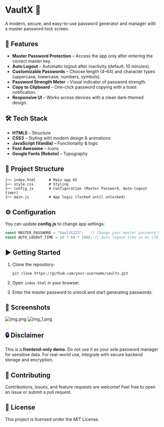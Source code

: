 # VaultX 🔐

A modern, secure, and easy-to-use password generator and manager with a master password lock screen.

## 🚀 Features

* **Master Password Protection** – Access the app only after entering the correct master key.
* **Auto Logout** – Automatic logout after inactivity (default: 10 minutes).
* **Customizable Passwords** – Choose length (4–64) and character types (uppercase, lowercase, numbers, symbols).
* **Password Strength Meter** – Visual indicator of password strength.
* **Copy to Clipboard** – One-click password copying with a toast notification.
* **Responsive UI** – Works across devices with a clean dark-themed design.

## 🛠️ Tech Stack

* **HTML5** – Structure
* **CSS3** – Styling with modern design & animations
* **JavaScript (Vanilla)** – Functionality & logic
* **Font Awesome** – Icons
* **Google Fonts (Roboto)** – Typography

## 📂 Project Structure

```
├── index.html      # Main app UI
├── style.css       # Styling
├── config.js       # Configuration (Master Password, Auto-logout timer)
├── main.js         # App logic (locked until unlocked)
```

## ⚙️ Configuration

You can update **config.js** to change app settings:

```js
const MASTER_PASSWORD = "VaultX123";   // Change your master password here
const AUTO_LOGOUT_TIME = 10 * 60 * 1000; // Auto logout time in ms (10 min default)
```

## ▶️ Getting Started

1. Clone the repository:

   ```bash
   git clone https://github.com/your-username/vaultx.git
   ```
2. Open `index.html` in your browser.
3. Enter the master password to unlock and start generating passwords.

## 📸 Screenshots

![img.png](img.png)
![img_1.png](img_1.png)

## 🔒 Disclaimer

This is a **frontend-only demo**. Do not use it as your sole password manager for sensitive data. For real-world use, integrate with secure backend storage and encryption.

## 🤝 Contributing

Contributions, issues, and feature requests are welcome!
Feel free to open an issue or submit a pull request.

## 📜 License

This project is licensed under the MIT License.

